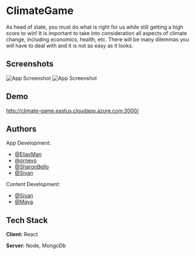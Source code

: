 
# ClimateGame
As head of state, you must do what is right for us while still getting a high score to win!
It is important to take into consideration all aspects of climate change, including economics, health, etc.
There will be many dilemmas you will have to deal with and it is not as easy as it looks.

## Screenshots

![App Screenshot](https://res.cloudinary.com/dcbbqlssh/image/upload/v1658877634/ClimateGame/smartmockups_l62sw7lj_tgunto.png)
![App Screenshot](https://res.cloudinary.com/dcbbqlssh/image/upload/v1659369709/ClimateGame/ClimageGameGif_eq3tlt.gif)


## Demo

http://climate-game.eastus.cloudapp.azure.com:3000/

## Authors
App Development:
- [@EliavMan](https://github.com/EliavMan)
- [@ornevo](https://github.com/ornevo)
- [@SharonBello](https://github.com/SharonBello)
- [@Sivan](https://github.com/Sivan)

Content Development:
- [@Sivan](https://github.com/Sivan)
- [@Maya](mayashapira0@gmail.com)

## Tech Stack

**Client:** React

**Server:** Node, MongoDb

